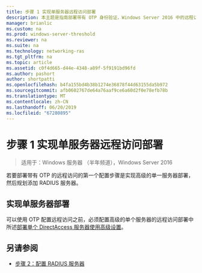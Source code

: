 ```yaml
---
title: 步骤 1 实现单服务器远程访问部署
description: 本主题是指南部署带有 OTP 身份验证，Windows Server 2016 中的远程访问的一部分。
manager: brianlic
ms.custom: na
ms.prod: windows-server-threshold
ms.reviewer: na
ms.suite: na
ms.technology: networking-ras
ms.tgt_pltfrm: na
ms.topic: article
ms.assetid: c0f4d665-d44e-4348-a89f-5f9191bd96fd
ms.author: pashort
author: shortpatti
ms.openlocfilehash: b4fa155bd4b38b1274e36878f44d63155da5b972
ms.sourcegitcommit: afb0602767de64a76aaf9ce6a60d2f0e78efb78b
ms.translationtype: MT
ms.contentlocale: zh-CN
ms.lasthandoff: 06/20/2019
ms.locfileid: "67280895"
---
```

# <a name="step-1-implement-a-single-server-remote-access-deployment"></a>步骤 1 实现单服务器远程访问部署

>适用于：Windows 服务器 （半年频道），Windows Server 2016

若要部署带有 OTP 的远程访问的第一个配置步骤是实现高级的单一服务器部署，然后规划添加 RADIUS 服务器。  
  
## <a name="implement-a-single-server-deployment"></a>实现单服务器部署  
可以使用 OTP 配置远程访问之前，必须配置高级的单个服务器的远程访问部署中所述[部署单个 DirectAccess 服务器使用高级设置](https://technet.microsoft.com/windows-server-docs/networking/remote-access/directaccess/single-server-advanced/deploy-a-single-directaccess-server-with-advanced-settings)。  
  
## <a name="BKMK_Links"></a>另请参阅  
  
-   [步骤 2：配置 RADIUS 服务器](Step-2-Configure-the-RADIUS-Server.md)  
  


